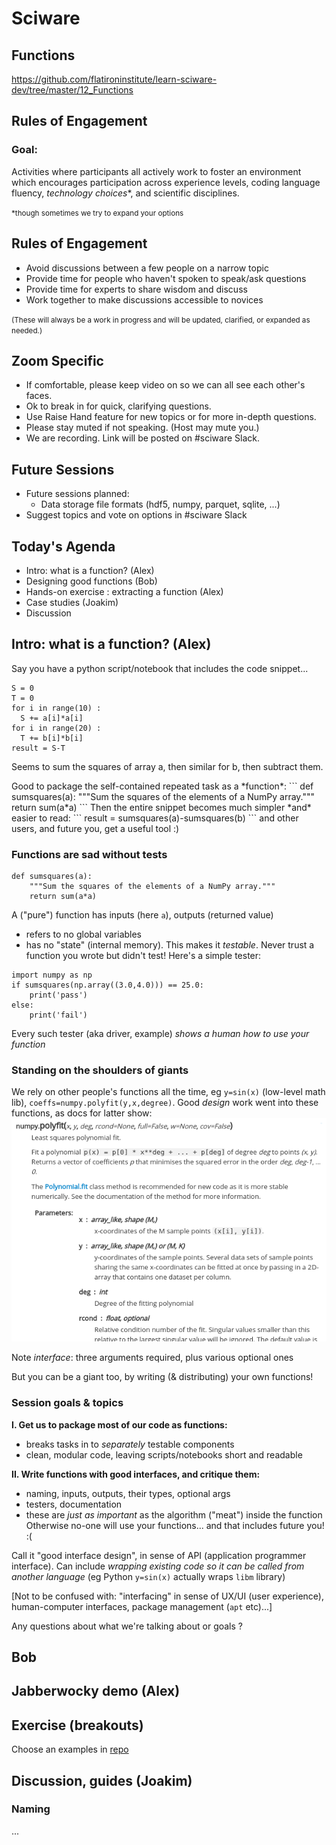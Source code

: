# Sciware

## Functions

https://github.com/flatironinstitute/learn-sciware-dev/tree/master/12_Functions


## Rules of Engagement

### Goal:

Activities where participants all actively work to foster an environment which encourages participation across experience levels, coding language fluency, *technology choices*\*, and scientific disciplines.

<small>\*though sometimes we try to expand your options</small>


## Rules of Engagement

- Avoid discussions between a few people on a narrow topic
- Provide time for people who haven't spoken to speak/ask questions
- Provide time for experts to share wisdom and discuss
- Work together to make discussions accessible to novices

<small>
(These will always be a work in progress and will be updated, clarified, or expanded as needed.)
</small>


## Zoom Specific

- If comfortable, please keep video on so we can all see each other's faces.
- Ok to break in for quick, clarifying questions.
- Use Raise Hand feature for new topics or for more in-depth questions.
- Please stay muted if not speaking. (Host may mute you.)
- We are recording. Link will be posted on #sciware Slack.


## Future Sessions

- Future sessions planned:
  - Data storage file formats (hdf5, numpy, parquet, sqlite, ...)
- Suggest topics and vote on options in #sciware Slack


## Today's Agenda

- Intro: what is a function? (Alex)
- Designing good functions (Bob)
- Hands-on exercise : extracting a function (Alex)
- Case studies (Joakim)
- Discussion








<!-- AAAAAAAAAAAAAAAAAAAAAAAAAAAAAAAAAAAAAAAAAAAAAAAAA -->

<style type="text/css">
  .reveal p {
    text-align: left;
  }
 </style>
<!-- see: https://stackoverflow.com/questions/41024596/r-markdown-slides-with-reveal-js-how-to-left-align-list-items-bullets-and-numb/41047550#41047550  -->


## Intro: what is a function? (Alex)

Say you have a python script/notebook that includes the code snippet...

```
S = 0
T = 0
for i in range(10) :
  S += a[i]*a[i]
for i in range(20) :
  T += b[i]*b[i]
result = S-T
```

Seems to sum the squares of array a, then similar for b, then subtract them.

<p class="fragment">
Good to package the self-contained repeated task as a *function*:
```
def sumsquares(a):
    """Sum the squares of the elements of a NumPy array."""
    return sum(a*a)
```
Then the entire snippet becomes much simpler *and* easier to read:
```
result = sumsquares(a)-sumsquares(b)
```
and other users, and future you, get a useful tool :)
</p>

### Functions are sad without tests

```
def sumsquares(a):
    """Sum the squares of the elements of a NumPy array."""
    return sum(a*a)
```
A ("pure") function has inputs (here ``a``), outputs (returned value)
- refers to no global variables
- has no "state" (internal memory). This makes it *testable*.
Never trust a function you wrote but didn't test! Here's a simple tester:
```
import numpy as np
if sumsquares(np.array((3.0,4.0))) == 25.0:
    print('pass')
else:
    print('fail')
```
Every such tester (aka driver, example) *shows a human how to use your function*

<!-- are more elaborate tests, like what if you send it empy, or non-numpy array... -->


### Standing on the shoulders of giants

We rely on other people's functions all the time, eg ``y=sin(x)`` (low-level math lib), ``coeffs=numpy.polyfit(y,x,degree)``.
Good *design* work went into these functions, as docs for latter show:
<img src="pics/polyfit_doc.png">

Note _interface_: three arguments required, plus various optional ones

But you can be a giant too, by writing (& distributing) your own functions!

### Session goals & topics

__I. Get us to package most of our code as functions:__
- breaks tasks in to *separately* testable components
- clean, modular code, leaving scripts/notebooks short and readable

__II. Write functions with good interfaces, and critique them:__
- naming, inputs, outputs, their types, optional args
- testers, documentation
- these are *just as important* as the algorithm ("meat") inside the function
Otherwise no-one will use your functions... and that includes future you!  :(

Call it "good interface design", in sense of API (application programmer interface). Can include *wrapping existing code so it can be called from another language* (eg Python ``y=sin(x)`` actually wraps ``libm`` library)

[Not to be confused with: "interfacing" in sense of UX/UI (user experience), human-computer interfaces, package management (``apt`` etc)...]

Any questions about what we're talking about or goals ?


## Bob



## Jabberwocky demo (Alex)



## Exercise (breakouts)

Choose an examples in [repo](https://github.com/flatironinstitute/learn-sciware-dev/tree/master/12_Functions/exercise)



## Discussion, guides (Joakim)


### Naming


...
